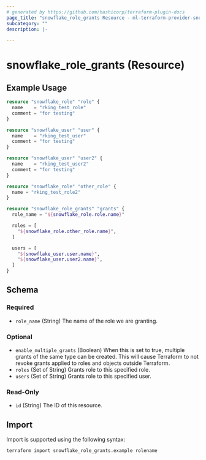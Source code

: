 ```yaml
---
# generated by https://github.com/hashicorp/terraform-plugin-docs
page_title: "snowflake_role_grants Resource - ml-terraform-provider-snowflake"
subcategory: ""
description: |-
  
---
```


# snowflake_role_grants (Resource)



## Example Usage

```terraform
resource "snowflake_role" "role" {
  name    = "rking_test_role"
  comment = "for testing"
}

resource "snowflake_user" "user" {
  name    = "rking_test_user"
  comment = "for testing"
}

resource "snowflake_user" "user2" {
  name    = "rking_test_user2"
  comment = "for testing"
}

resource "snowflake_role" "other_role" {
  name = "rking_test_role2"
}

resource "snowflake_role_grants" "grants" {
  role_name = "${snowflake_role.role.name}"

  roles = [
    "${snowflake_role.other_role.name}",
  ]

  users = [
    "${snowflake_user.user.name}",
    "${snowflake_user.user2.name}",
  ]
}
```

<!-- schema generated by tfplugindocs -->
## Schema

### Required

- `role_name` (String) The name of the role we are granting.

### Optional

- `enable_multiple_grants` (Boolean) When this is set to true, multiple grants of the same type can be created. This will cause Terraform to not revoke grants applied to roles and objects outside Terraform.
- `roles` (Set of String) Grants role to this specified role.
- `users` (Set of String) Grants role to this specified user.

### Read-Only

- `id` (String) The ID of this resource.

## Import

Import is supported using the following syntax:

```shell
terraform import snowflake_role_grants.example rolename
```
